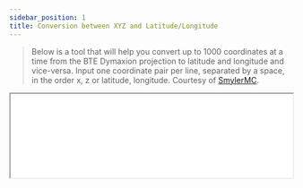```yaml
---
sidebar_position: 1
title: Conversion between XYZ and Latitude/Longitude
---
```

> Below is a tool that will help you convert up to 1000 coordinates at a time from the BTE Dymaxion projection to latitude and longitude and vice-versa. Input one coordinate pair per line, separated by a space, in the order x, z or latitude, longitude. Courtesy of [SmylerMC](https://github.com/SmylerMC).
<iframe src='/html/smybte.html' width='100%'></iframe> 
